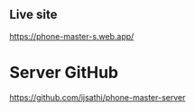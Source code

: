 ## Live site 
https://phone-master-s.web.app/
# Server GitHub
https://github.com/ijsathi/phone-master-server 